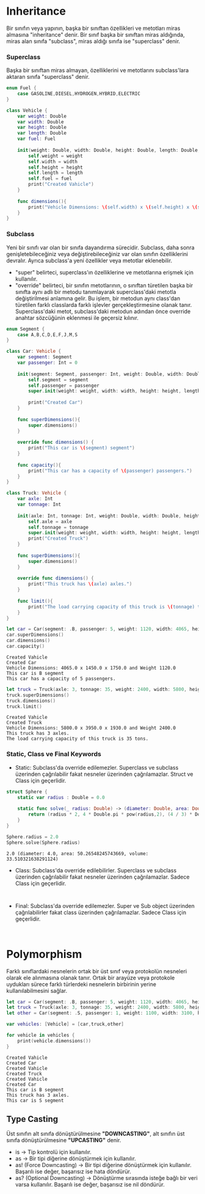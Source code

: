 # Inheritance
Bir sınıfın veya yapının, başka bir sınıftan özellikleri ve metotları miras almasına "inheritance" denir. Bir sınıf başka bir sınıftan miras aldığında, miras alan sınıfa "subclass", miras aldığı sınıfa ise "superclass" denir.

### Superclass
Başka bir sınıftan miras almayan, özelliklerini ve metotlarını subclass'lara aktaran sınıfa "superclass" denir.

```swift
enum Fuel {
    case GASOLINE,DIESEL,HYDROGEN,HYBRID,ELECTRIC
}

class Vehicle {
    var weight: Double
    var width: Double
    var height: Double
    var length: Double
    var fuel: Fuel
    
    init(weight: Double, width: Double, height: Double, length: Double, fuel: Fuel) {
        self.weight = weight
        self.width = width
        self.height = height
        self.length = length
        self.fuel = fuel
        print("Created Vahicle")
    }
    
    func dimensions(){
        print("Vehicle Dimensions: \(self.width) x \(self.height) x \(self.length) and Weight \(self.weight)")
    }
}
```
### Subclass
Yeni bir sınıfı var olan bir sınıfa dayandırma sürecidir. Subclass, daha sonra genişletebileceğiniz veya değiştirebileceğiniz var olan sınıfın özelliklerini devralır. Ayrıca subclass'a yeni özellikler veya metotlar eklenebilir.

- "super" belirteci, superclass'ın özelliklerine ve metotlarına erişmek için kullanılır.
- "override" belirteci, bir sınıfın metotlarının, o sınıftan türetilen başka bir sınıfta aynı adlı bir metodu tanımlayarak superclass'daki metotla değiştirilmesi anlamına gelir. Bu işlem, bir metodun aynı class'dan türetilen farklı classlarda farklı işlevler gerçekleştirmesine olanak tanır. Superclass'daki metot, subclass'daki metodun adından önce override anahtar sözcüğünin eklenmesi ile geçersiz kılınır.

```swift
enum Segment {
    case A,B,C,D,E,F,J,M,S
}

class Car: Vehicle {
    var segment: Segment
    var passenger: Int = 0
    
    init(segment: Segment, passenger: Int, weight: Double, width: Double, height: Double, length: Double, fuel: Fuel) {
        self.segment = segment
        self.passenger = passenger
        super.init(weight: weight, width: width, height: height, length: length, fuel: fuel)
        
        print("Created Car")
    }
    
    func superDimensions(){
        super.dimensions()
    }
    
    override func dimensions() {
        print("This car is \(segment) segment")
    }
    
    func capacity(){
        print("This car has a capacity of \(passenger) passengers.")
    }
}
```

```swift
class Truck: Vehicle {
    var axle: Int
    var tonnage: Int
    
    init(axle: Int, tonnage: Int, weight: Double, width: Double, height: Double, length: Double, fuel: Fuel) {
        self.axle = axle
        self.tonnage = tonnage
        super.init(weight: weight, width: width, height: height, length: length, fuel: fuel)
        print("Created Truck")
    }
    
    func superDimensions(){
        super.dimensions()
    }
    
    override func dimensions() {
        print("This truck has \(axle) axles.")
    }
    
    func limit(){
        print("The load carrying capacity of this truck is \(tonnage) tons.")
    }
}
```

```swift
let car = Car(segment: .B, passenger: 5, weight: 1120, width: 4065, height: 1450, length: 1750, fuel: .GASOLINE)
car.superDimensions()
car.dimensions()
car.capacity()
```
```
Created Vahicle
Created Car
Vehicle Dimensions: 4065.0 x 1450.0 x 1750.0 and Weight 1120.0
This car is B segment
This car has a capacity of 5 passengers.
```

```swift
let truck = Truck(axle: 3, tonnage: 35, weight: 2400, width: 5800, height: 3950, length: 1930, fuel: .DIESEL)
truck.superDimensions()
truck.dimensions()
truck.limit()
```
```
Created Vahicle
Created Truck
Vehicle Dimensions: 5800.0 x 3950.0 x 1930.0 and Weight 2400.0
This truck has 3 axles.
The load carrying capacity of this truck is 35 tons.
```

### Static, Class ve Final Keywords

- Static: Subclass'da override edilemezler. Superclass ve subclass üzerinden çağrılabilir fakat nesneler üzerinden çağrılamazlar. Struct ve Class için geçerlidir.

```swift
struct Sphere {
    static var radius : Double = 0.0
    
    static func solve(_ radius: Double) -> (diameter: Double, area: Double, volume: Double) {
        return (radius * 2, 4 * Double.pi * pow(radius,2), (4 / 3) * Double.pi * pow(radius,3))
    }
}

Sphere.radius = 2.0
Sphere.solve(Sphere.radius)
```
```
2.0 (diameter: 4.0, area: 50.26548245743669, volume: 33.510321638291124)
```

- Class: Subclass'da override edilebilirler. Superclass ve subclass üzerinden çağrılabilir fakat nesneler üzerinden çağrılamazlar. Sadece Class için geçerlidir.

```swift

```
```

```

- Final: Subclass'da override edilemezler. Super ve Sub object üzerinden çağrılabilirler fakat class üzerinden çağrılamazlar. Sadece Class için geçerlidir.

```swift

```
```

```

# Polymorphism
Farklı sınıflardaki nesnelerin ortak bir üst sınıf veya protokolün nesneleri olarak ele alınmasına olanak tanır. Ortak bir arayüze veya protokole uydukları sürece farklı türlerdeki nesnelerin birbirinin yerine kullanılabilmesini sağlar.

```swift
let car = Car(segment: .B, passenger: 5, weight: 1120, width: 4065, height: 1450, length: 1750, fuel: .GASOLINE)
let truck = Truck(axle: 3, tonnage: 35, weight: 2400, width: 5800, height: 3950, length: 1930, fuel: .DIESEL)
let other = Car(segment: .S, passenger: 1, weight: 1100, width: 3100, height: 1200, length: 1650, fuel: .HYBRID)

var vehicles: [Vehicle] = [car,truck,other]

for vehicle in vehicles {
    print(vehicle.dimensions())
}
```
```
Created Vahicle
Created Car
Created Vahicle
Created Truck
Created Vahicle
Created Car
This car is B segment
This truck has 3 axles.
This car is S segment
```

## Type Casting
Üst sınıfın alt sınıfa dönüştürülmesine <b>"DOWNCASTING"</b>, alt sınıfın üst sınıfa dönüştürülmesine <b>"UPCASTING"</b> denir.

- is -> Tip kontrolü için kullanılır.
- as -> Bir tipi diğerine dönüştürmek için kullanılır.
- as! (Force Downcasting) -> Bir tipi diğerine dönüştürmek için kullanılır. Başarılı ise değer, başarısız ise hata döndürür.
- as? (Optional Downcasting) -> Dönüştürme sırasında isteğe bağlı bir veri varsa kullanılır. Başarılı ise değer, başarısız ise nil döndürür.
